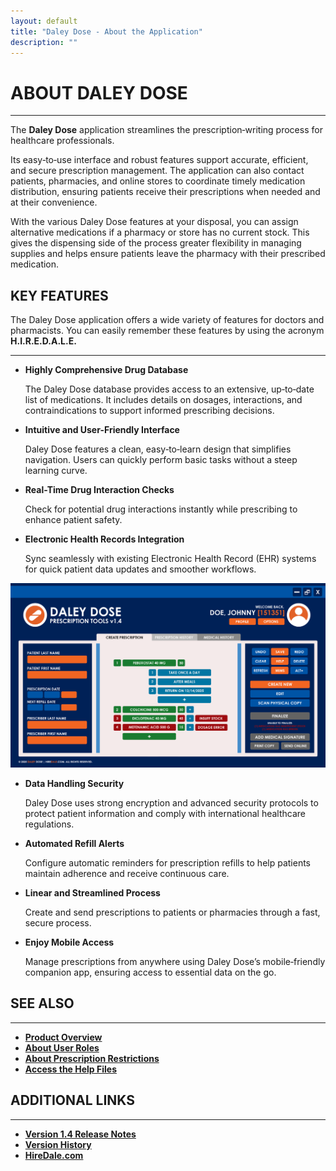 ```yaml
---
layout: default
title: "Daley Dose - About the Application"
description: ""
---
```


# **ABOUT DALEY DOSE**
---
The **Daley Dose** application streamlines the prescription‑writing process for healthcare professionals.

Its easy‑to‑use interface and robust features support accurate, efficient, and secure prescription management. The application can also contact patients, pharmacies, and online stores to coordinate timely medication distribution, ensuring patients receive their prescriptions when needed and at their convenience.

With the various Daley Dose features at your disposal, you can assign alternative medications if a pharmacy or store has no current stock. This gives the dispensing side of the process greater flexibility in managing supplies and helps ensure patients leave the pharmacy with their prescribed medication.


## **KEY FEATURES**
The Daley Dose application offers a wide variety of features for doctors and pharmacists. You can easily remember these features by using the acronym **H.I.R.E.D.A.L.E.**

---
- **Highly Comprehensive Drug Database**  

  The Daley Dose database provides access to an extensive, up‑to‑date list of medications. It includes details on dosages, interactions, and contraindications to support informed prescribing decisions.  

- **Intuitive and User-Friendly Interface**  

  Daley Dose features a clean, easy‑to‑learn design that simplifies navigation. Users can quickly perform basic tasks without a steep learning curve.  

- **Real-Time Drug Interaction Checks**  

  Check for potential drug interactions instantly while prescribing to enhance patient safety.  

- **Electronic Health Records Integration**  

  Sync seamlessly with existing Electronic Health Record (EHR) systems for quick patient data updates and smoother workflows.  

![Main Screen with Errors](/assets/images/daley-dose-home-window-error.png)

- **Data Handling Security**  

  Daley Dose uses strong encryption and advanced security protocols to protect patient information and comply with international healthcare regulations.  

- **Automated Refill Alerts**  

  Configure automatic reminders for prescription refills to help patients maintain adherence and receive continuous care.  

- **Linear and Streamlined Process**  

  Create and send prescriptions to patients or pharmacies through a fast, secure process.  

- **Enjoy Mobile Access**  

  Manage prescriptions from anywhere using Daley Dose’s mobile‑friendly companion app, ensuring access to essential data on the go.

## **SEE ALSO**
---
- [**Product Overview**](https://hiredale.github.io/daleydose/)
- [**About User Roles**](/daleydose/about-user-roles)  
- [**About Prescription Restrictions**](/daleydose/about-prescription-restrictions)
- [**Access the Help Files**](/daleydose/help-files)

## **ADDITIONAL LINKS**
---
- [**Version 1.4 Release Notes**](/daleydose/release-notes-v1.4)
- [**Version History**](/daleydose/release-note-version-history)
- [**HireDale.com**](https://hiredale.github.io)

